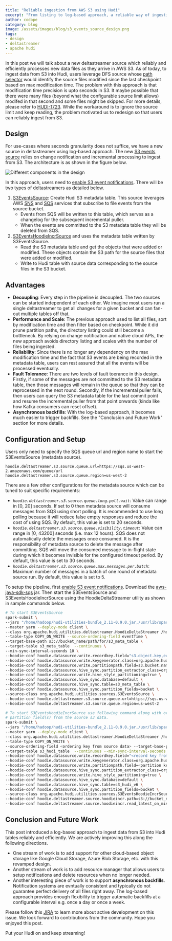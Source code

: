```yaml
---
title: "Reliable ingestion from AWS S3 using Hudi"
excerpt: "From listing to log-based approach, a reliable way of ingesting data from AWS S3 into Hudi."
author: codope
category: blog
image: /assets/images/blog/s3_events_source_design.png
tags:
- design
- deltastreamer
- apache hudi
---
```


In this post we will talk about a new deltastreamer source which reliably and efficiently processes new data files as they arrive in AWS S3.
As of today, to ingest data from S3 into Hudi, users leverage DFS source whose [path selector](https://github.com/apache/hudi/blob/178767948e906f673d6d4a357c65c11bc574f619/hudi-utilities/src/main/java/org/apache/hudi/utilities/sources/helpers/DFSPathSelector.java) would identify the source files modified since the last checkpoint based on max modification time. 
The problem with this approach is that modification time precision is upto seconds in S3. It maybe possible that there were many files (beyond what the configurable source limit allows) modifed in that second and some files might be skipped. 
For more details, please refer to [HUDI-1723](https://issues.apache.org/jira/browse/HUDI-1723). 
While the workaround is to ignore the source limit and keep reading, the problem motivated us to redesign so that users can reliably ingest from S3.

<!--truncate-->

## Design

For use-cases where seconds granularity does not suffice, we have a new source in deltastreamer using log-based approach. 
The new [S3 events source](https://github.com/apache/hudi/blob/178767948e906f673d6d4a357c65c11bc574f619/hudi-utilities/src/main/java/org/apache/hudi/utilities/sources/S3EventsSource.java) relies on change notification and incremental processing to ingest from S3. 
The architecture is as shown in the figure below.

![Different components in the design](/assets/images/blog/s3_events_source_design.png)

In this approach, users need to [enable S3 event notifications](https://docs.aws.amazon.com/AmazonS3/latest/userguide/NotificationHowTo.html). 
There will be two types of deltastreamers as detailed below. 

1. [S3EventsSource](https://github.com/apache/hudi/blob/178767948e906f673d6d4a357c65c11bc574f619/hudi-utilities/src/main/java/org/apache/hudi/utilities/sources/S3EventsSource.java): Create Hudi S3 metadata table.
This source leverages AWS [SNS](https://aws.amazon.com/sns) and [SQS](https://aws.amazon.com/sqs/) services that subscribe to file events from the source bucket.
    - Events from SQS will be written to this table, which serves as a changelog for the subsequent incremental puller.
    - When the events are committed to the S3 metadata table they will be deleted from SQS.
3. [S3EventsHoodieIncrSource](https://github.com/apache/hudi/blob/178767948e906f673d6d4a357c65c11bc574f619/hudi-utilities/src/main/java/org/apache/hudi/utilities/sources/S3EventsHoodieIncrSource.java) and uses the metadata table written by S3EventsSource.
    - Read the S3 metadata table and get the objects that were added or modified. These objects contain the S3 path for the source files that were added or modified.
    - Write to Hudi table with source data corresponding to the source files in the S3 bucket.

## Advantages

- **Decoupling**: Every step in the pipeline is decoupled. The two sources can be started independent of each other. We imagine most users run a single deltastreamer to get all changes for a given bucket and can fan-out multiple tables off that.
- **Performance and Scale**: The previous approach used to list all files, sort by modification time and then filter based on checkpoint. While it did prune partition paths, the directory listing could still become a bottleneck. By relying on change notification and native cloud APIs, the new approach avoids directory listing and scales with the number of files being ingested.
- **Reliability**: Since there is no longer any dependency on the max modification time and the fact that S3 events are being recorded in the metadata table, users can rest assured that all the events will be processed eventually.
- **Fault Tolerance**: There are two levels of fault toerance in this design. Firstly, if some of the messages are not committed to the S3 metadata table, then those messages will remain in the queue so that they can be reprocessed in the next round. Secondly, if the incremental puller fails, then users can query the S3 metadata table for the last commit point and resume the incremental puller from that point onwards (kinda like how Kafka consumers can reset offset).
- **Asynchronous backfills**: With the log-based approach, it becomes much easier to trigger backfills. See the "Conclusion and Future Work" section for more details.

## Configuration and Setup

Users only need to specify the SQS queue url and region name to start the S3EventsSource (metadata source).

```
hoodie.deltastreamer.s3.source.queue.url=https://sqs.us-west-2.amazonaws.com/queue/url
hoodie.deltastreamer.s3.source.queue.region=us-west-2
```

There are a few other configurations for the metadata source which can be tuned to suit specific requirements:

- *`hoodie.deltastreamer.s3.source.queue.long.poll.wait`*: Value can range in [0, 20] seconds. If set to 0 then metadata source will consume messages from SQS using short polling. It is recommended to use long polling because it will reduce false empty responses and reduce the cost of using SQS. By default, this value is set to 20 seconds.
- *`hoodie.deltastreamer.s3.source.queue.visibility.timeout`*: Value can range in [0, 43200] seconds (i.e. max 12 hours). SQS does not automatically delete the messages once consumed. It is the responsibility of metadata source to delete the message after committing. SQS will move the consumed message to in-flight state during which it becomes invisible for the configured timeout period. By default, this value is set to 30 seconds.
- *`hoodie.deltastreamer.s3.source.queue.max.messages.per.batch`*: Maximum number of messages in a batch of one round of metadata source run. By default, this value is set to 5.

To setup the pipeline, first [enable S3 event notifications](https://docs.aws.amazon.com/AmazonS3/latest/userguide/NotificationHowTo.html). 
Download the [aws-java-sdk-sqs](https://mvnrepository.com/artifact/com.amazonaws/aws-java-sdk-sqs) jar. 
Then start the S3EventsSource and  S3EventsHoodieIncrSource using the HoodieDeltaStreamer utility as shown in sample commands below.

```bash
# To start S3EventsSource
spark-submit \
--jars "/home/hadoop/hudi-utilities-bundle_2.11-0.9.0.jar,/usr/lib/spark/external/lib/spark-avro.jar,/home/hadoop/aws-java-sdk-sqs-1.12.22.jar" \
--master yarn --deploy-mode client \
--class org.apache.hudi.utilities.deltastreamer.HoodieDeltaStreamer /home/hadoop/hudi-packages/hudi-utilities-bundle_2.11-0.9.0-SNAPSHOT.jar \
--table-type COPY_ON_WRITE --source-ordering-field eventTime \
--target-base-path s3://bucket_name/path/for/s3_meta_table \
--target-table s3_meta_table  --continuous \
--min-sync-interval-seconds 10 \
--hoodie-conf hoodie.datasource.write.recordkey.field="s3.object.key,eventName" \
--hoodie-conf hoodie.datasource.write.keygenerator.class=org.apache.hudi.keygen.ComplexKeyGenerator \
--hoodie-conf hoodie.datasource.write.partitionpath.field=s3.bucket.name --enable-hive-sync \
--hoodie-conf hoodie.datasource.hive_sync.partition_extractor_class=org.apache.hudi.hive.MultiPartKeysValueExtractor \
--hoodie-conf hoodie.datasource.write.hive_style_partitioning=true \
--hoodie-conf hoodie.datasource.hive_sync.database=default \
--hoodie-conf hoodie.datasource.hive_sync.table=s3_meta_table \
--hoodie-conf hoodie.datasource.hive_sync.partition_fields=bucket \
--source-class org.apache.hudi.utilities.sources.S3EventsSource \
--hoodie-conf hoodie.deltastreamer.s3.source.queue.url=https://sqs.us-west-2.amazonaws.com/queue/url
--hoodie-conf hoodie.deltastreamer.s3.source.queue.region=us-west-2

# To start S3EventsHoodieIncrSource use following command along with ordering field, record key(s) and 
# partition field(s) from the source s3 data.
spark-submit \
--jars "/home/hadoop/hudi-utilities-bundle_2.11-0.9.0.jar,/usr/lib/spark/external/lib/spark-avro.jar,/home/hadoop/aws-java-sdk-sqs-1.12.22.jar" \
--master yarn --deploy-mode client \
--class org.apache.hudi.utilities.deltastreamer.HoodieDeltaStreamer /home/hadoop/hudi-packages/hudi-utilities-bundle_2.11-0.9.0-SNAPSHOT.jar \
--table-type COPY_ON_WRITE \
--source-ordering-field <ordering key from source data> --target-base-path s3://bucket_name/path/for/s3_hudi_table \
--target-table s3_hudi_table  --continuous --min-sync-interval-seconds 10 \
--hoodie-conf hoodie.datasource.write.recordkey.field="<record key from source data>" \
--hoodie-conf hoodie.datasource.write.keygenerator.class=org.apache.hudi.keygen.SimpleKeyGenerator \
--hoodie-conf hoodie.datasource.write.partitionpath.field=<partition key from source data> --enable-hive-sync \
--hoodie-conf hoodie.datasource.hive_sync.partition_extractor_class=org.apache.hudi.hive.MultiPartKeysValueExtractor \
--hoodie-conf hoodie.datasource.write.hive_style_partitioning=true \
--hoodie-conf hoodie.datasource.hive_sync.database=default \
--hoodie-conf hoodie.datasource.hive_sync.table=s3_hudi_v6 \
--hoodie-conf hoodie.datasource.hive_sync.partition_fields=bucket \
--source-class org.apache.hudi.utilities.sources.S3EventsHoodieIncrSource \
--hoodie-conf hoodie.deltastreamer.source.hoodieincr.path=s3://bucket_name/path/for/s3_meta_table \
--hoodie-conf hoodie.deltastreamer.source.hoodieincr.read_latest_on_missing_ckpt=true
```

## Conclusion and Future Work

This post introduced a log-based approach to ingest data from S3 into Hudi tables reliably and efficiently. We are actively improving this along the following directions.

- One stream of work is to add support for other cloud-based object storage like Google Cloud Storage, Azure Blob Storage, etc. with this revamped design.
- Another stream of work is to add resource manager that allows users to setup notifications and delete resources when no longer needed.
- Another interesting piece of work is to support **asynchronous backfills**. Notification systems are evntually consistent and typically do not guarantee perfect delivery of all files right away. The log-based approach provides enough flexibility to trigger automatic backfills at a configurable interval e.g. once a day or once a week.

Please follow this [JIRA](https://issues.apache.org/jira/browse/HUDI-1896) to learn more about active development on this issue. 
We look forward to contributions from the community. Hope you enjoyed this post. 

Put your Hudi on and keep streaming!
